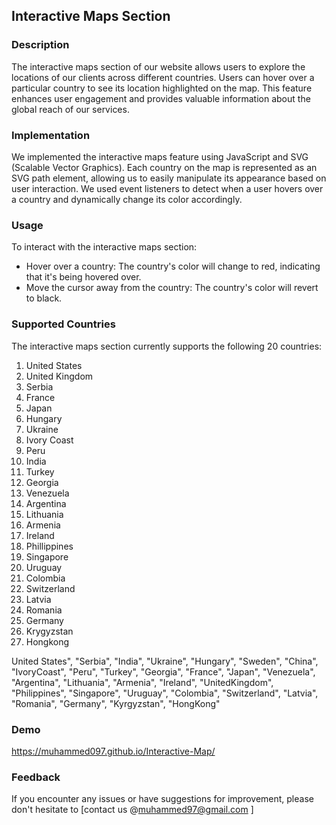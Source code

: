 ## Interactive Maps Section

### Description
The interactive maps section of our website allows users to explore the locations of our clients across different countries. Users can hover over a particular country to see its location highlighted on the map. This feature enhances user engagement and provides valuable information about the global reach of our services.

### Implementation
We implemented the interactive maps feature using JavaScript and SVG (Scalable Vector Graphics). Each country on the map is represented as an SVG path element, allowing us to easily manipulate its appearance based on user interaction. We used event listeners to detect when a user hovers over a country and dynamically change its color accordingly.

### Usage
To interact with the interactive maps section:
- Hover over a country: The country's color will change to red, indicating that it's being hovered over.
- Move the cursor away from the country: The country's color will revert to black.

### Supported Countries
The interactive maps section currently supports the following 20 countries:

1. United States 
2. United Kingdom 
3. Serbia
4. France 
5. Japan 
6. Hungary 
7. Ukraine 
8. Ivory Coast
9. Peru
10. India
11. Turkey
12. Georgia
13. Venezuela
14. Argentina
16. Lithuania
17. Armenia
18. Ireland
19. Phillippines
20. Singapore
21. Uruguay
22. Colombia
23. Switzerland
24. Latvia
25. Romania
26. Germany
27. Krygyzstan
28. Hongkong

United States", "Serbia", "India", "Ukraine", "Hungary", "Sweden", "China", "IvoryCoast", "Peru", "Turkey", "Georgia", "France", "Japan", "Venezuela", "Argentina", "Lithuania", "Armenia", "Ireland", "UnitedKingdom", "Philippines", "Singapore", "Uruguay", "Colombia", "Switzerland", "Latvia", "Romania", "Germany", "Kyrgyzstan", "HongKong"

### Demo

https://muhammed097.github.io/Interactive-Map/

### Feedback
If you encounter any issues or have suggestions for improvement, please don't hesitate to [contact us @muhammed97@gmail.com ]
